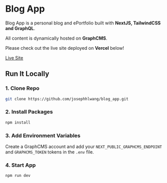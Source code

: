 # Blog App

Blog App is a personal blog and ePortfolio built with **NextJS, TailwindCSS and GraphQL**.

All content is dynamically hosted on **GraphCMS**.

Please check out the live site deployed on **Vercel** below!

[Live Site](https://blog-app-josephhlwang.vercel.app)

## Run It Locally

### 1. Clone Repo

```sh
git clone https://github.com/josephhlwang/blog_app.git
```

### 2. Install Packages

```sh
npm install
```

### 3. Add Environment Variables

Create a GraphCMS account and add your `NEXT_PUBLIC_GRAPHCMS_ENDPOINT` and `GRAPHCMS_TOKEN` tokens in the `.env` file.

### 4. Start App

```sh
npm run dev
```

